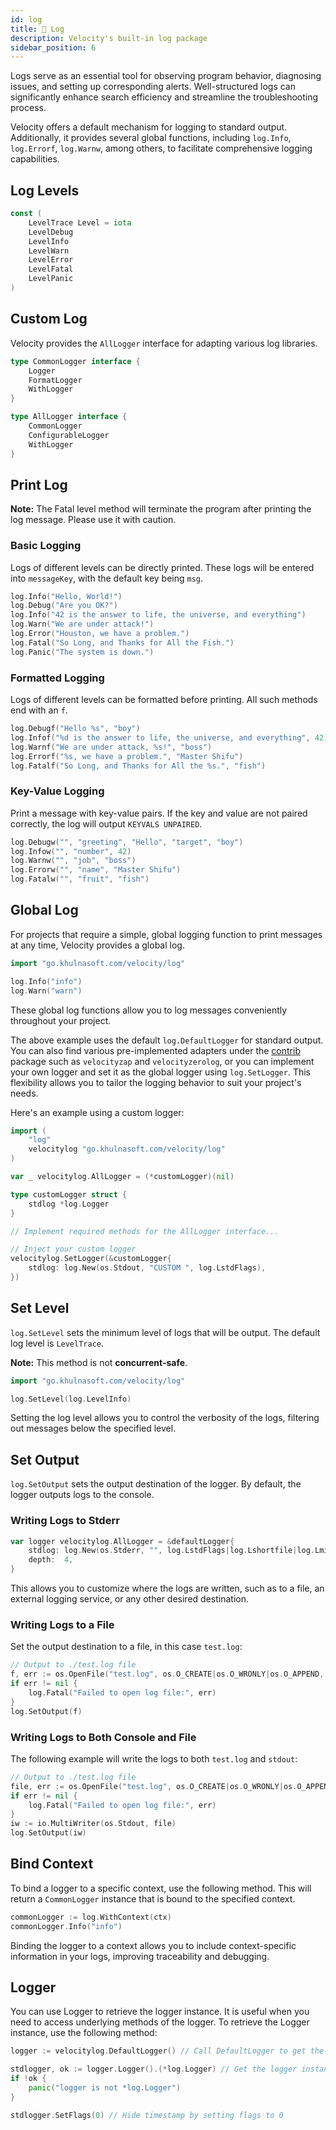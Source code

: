 ```yaml
---
id: log
title: 📃 Log
description: Velocity's built-in log package
sidebar_position: 6
---
```


Logs serve as an essential tool for observing program behavior, diagnosing issues, and setting up corresponding alerts. Well-structured logs can significantly enhance search efficiency and streamline the troubleshooting process.

Velocity offers a default mechanism for logging to standard output. Additionally, it provides several global functions, including `log.Info`, `log.Errorf`, `log.Warnw`, among others, to facilitate comprehensive logging capabilities.

## Log Levels

```go
const (
    LevelTrace Level = iota
    LevelDebug
    LevelInfo
    LevelWarn
    LevelError
    LevelFatal
    LevelPanic
)
```

## Custom Log

Velocity provides the `AllLogger` interface for adapting various log libraries.

```go
type CommonLogger interface {
    Logger
    FormatLogger
    WithLogger
}

type AllLogger interface {
    CommonLogger
    ConfigurableLogger
    WithLogger
}
```

## Print Log

**Note:** The Fatal level method will terminate the program after printing the log message. Please use it with caution.

### Basic Logging

Logs of different levels can be directly printed. These logs will be entered into `messageKey`, with the default key being `msg`.

```go
log.Info("Hello, World!")
log.Debug("Are you OK?")
log.Info("42 is the answer to life, the universe, and everything")
log.Warn("We are under attack!")
log.Error("Houston, we have a problem.")
log.Fatal("So Long, and Thanks for All the Fish.")
log.Panic("The system is down.")
```

### Formatted Logging

Logs of different levels can be formatted before printing. All such methods end with an `f`.

```go
log.Debugf("Hello %s", "boy")
log.Infof("%d is the answer to life, the universe, and everything", 42)
log.Warnf("We are under attack, %s!", "boss")
log.Errorf("%s, we have a problem.", "Master Shifu")
log.Fatalf("So Long, and Thanks for All the %s.", "fish")
```

### Key-Value Logging

Print a message with key-value pairs. If the key and value are not paired correctly, the log will output `KEYVALS UNPAIRED`.

```go
log.Debugw("", "greeting", "Hello", "target", "boy")
log.Infow("", "number", 42)
log.Warnw("", "job", "boss")
log.Errorw("", "name", "Master Shifu")
log.Fatalw("", "fruit", "fish")
```

## Global Log

For projects that require a simple, global logging function to print messages at any time, Velocity provides a global log.

```go
import "go.khulnasoft.com/velocity/log"

log.Info("info")
log.Warn("warn")
```

These global log functions allow you to log messages conveniently throughout your project.

The above example uses the default `log.DefaultLogger` for standard output. You can also find various pre-implemented adapters under the [contrib](https://github.com/khulnasoft/contrib) package such as `velocityzap` and `velocityzerolog`, or you can implement your own logger and set it as the global logger using `log.SetLogger`. This flexibility allows you to tailor the logging behavior to suit your project's needs.

Here's an example using a custom logger:

```go
import (
    "log"
    velocitylog "go.khulnasoft.com/velocity/log"
)

var _ velocitylog.AllLogger = (*customLogger)(nil)

type customLogger struct {
    stdlog *log.Logger
}

// Implement required methods for the AllLogger interface...

// Inject your custom logger
velocitylog.SetLogger(&customLogger{
    stdlog: log.New(os.Stdout, "CUSTOM ", log.LstdFlags),
})
```

## Set Level

`log.SetLevel` sets the minimum level of logs that will be output. The default log level is `LevelTrace`.

**Note:** This method is not **concurrent-safe**.

```go
import "go.khulnasoft.com/velocity/log"

log.SetLevel(log.LevelInfo)
```

Setting the log level allows you to control the verbosity of the logs, filtering out messages below the specified level.

## Set Output

`log.SetOutput` sets the output destination of the logger. By default, the logger outputs logs to the console.

### Writing Logs to Stderr

```go
var logger velocitylog.AllLogger = &defaultLogger{
    stdlog: log.New(os.Stderr, "", log.LstdFlags|log.Lshortfile|log.Lmicroseconds),
    depth:  4,
}
```

This allows you to customize where the logs are written, such as to a file, an external logging service, or any other desired destination.

### Writing Logs to a File

Set the output destination to a file, in this case `test.log`:

```go
// Output to ./test.log file
f, err := os.OpenFile("test.log", os.O_CREATE|os.O_WRONLY|os.O_APPEND, 0666)
if err != nil {
    log.Fatal("Failed to open log file:", err)
}
log.SetOutput(f)
```

### Writing Logs to Both Console and File

The following example will write the logs to both `test.log` and `stdout`:

```go
// Output to ./test.log file
file, err := os.OpenFile("test.log", os.O_CREATE|os.O_WRONLY|os.O_APPEND, 0666)
if err != nil {
    log.Fatal("Failed to open log file:", err)
}
iw := io.MultiWriter(os.Stdout, file)
log.SetOutput(iw)
```

## Bind Context

To bind a logger to a specific context, use the following method. This will return a `CommonLogger` instance that is bound to the specified context.

```go
commonLogger := log.WithContext(ctx)
commonLogger.Info("info")
```

Binding the logger to a context allows you to include context-specific information in your logs, improving traceability and debugging.

## Logger

You can use Logger to retrieve the logger instance. It is useful when you need to access underlying methods of the logger.
To retrieve the Logger instance, use the following method:

```go
logger := velocitylog.DefaultLogger() // Call DefaultLogger to get the default logger instance

stdlogger, ok := logger.Logger().(*log.Logger) // Get the logger instance and assert it to *log.Logger
if !ok {
    panic("logger is not *log.Logger")
}

stdlogger.SetFlags(0) // Hide timestamp by setting flags to 0
```
